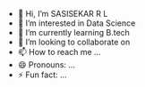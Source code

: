 - 👋 Hi, I’m SASISEKAR R L
- 👀 I’m interested in Data Science
- 🌱 I’m currently learning B.tech
- 💞️ I’m looking to collaborate on 
- 📫 How to reach me ...
- 😄 Pronouns: ...
- ⚡ Fun fact: ...

<!---
RBtitan12/RBtitan12 is a ✨ special ✨ repository because its `README.md` (this file) appears on your GitHub profile.
You can click the Preview link to take a look at your changes.
--->
